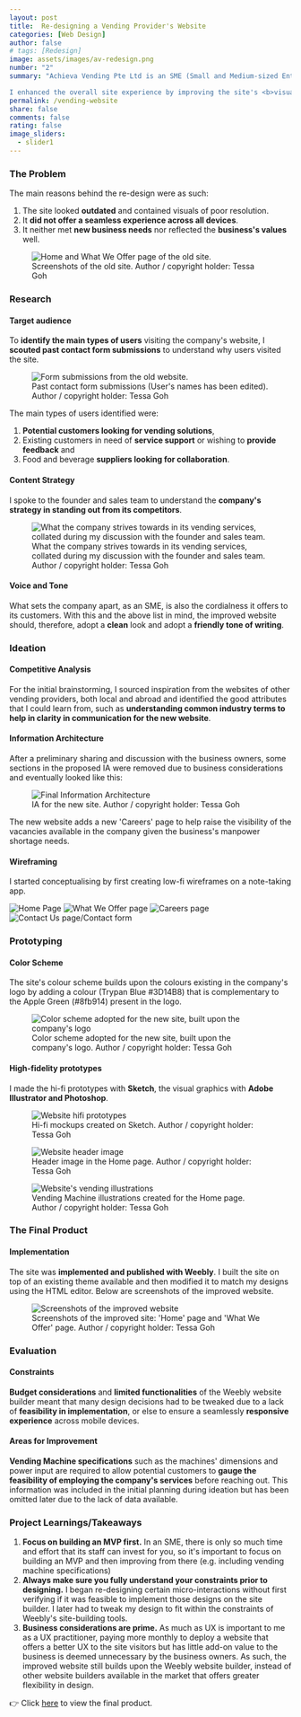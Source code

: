 ```yaml
---
layout: post
title:  Re-designing a Vending Provider's Website
categories: [Web Design]
author: false
# tags: [Redesign]
image: assets/images/av-redesign.png
number: "2"
summary: "Achieva Vending Pte Ltd is an SME (Small and Medium-sized Enterprise) in Singapore that <b>provides vending services for food and beverages.</b> The design of its company website looks increasingly <b>outdated</b> compared to its competitors, and the <b>accessibility of information on the website fell short</b> of users' expectations. An overhaul feels long overdue and will help ensure the company can remain competitive in the industry.

I enhanced the overall site experience by improving the site's <b>visual design</b> and <b>information architecture</b> for better clarity on the business's solutions available. I also worked with the business owners and sales personnel to <b>revamp the UX writing</b> of the pages. The site was built using Weebly."
permalink: /vending-website
share: false
comments: false
rating: false
image_sliders: 
  - slider1
---
```


### The Problem

The main reasons behind the re-design were as such:
1. The site looked **outdated** and contained visuals of poor resolution.
2. It **did not offer a seamless experience across all devices**.
3. It neither met **new business needs** nor reflected the **business's values** well.

<figure>
  <img src="{{site.url}}/assets/images/av-redesign-old.png" alt="Home and What We Offer page of the old site."/>
  <figcaption>Screenshots of the old site. Author / copyright holder: Tessa Goh</figcaption>
</figure>

### Research

#### Target audience

To **identify the main types of users** visiting the company's website, I **scouted past contact form submissions** to understand why users visited the site.

<figure>
  <img src="{{site.url}}/assets/images/av-redesign-formsubmissions.png" alt="Form submissions from the old website."/>
  <figcaption>Past contact form submissions (User's names has been edited). Author / copyright holder: Tessa Goh</figcaption>
</figure>


The main types of users identified were:
1. **Potential customers looking for vending solutions**, 
2. Existing customers in need of **service support** or wishing to **provide feedback** and
3. Food and beverage **suppliers looking for collaboration**.

#### Content Strategy

I spoke to the founder and sales team to understand the **company's strategy in standing out from its competitors**.

<figure>
  <img src="{{site.url}}/assets/images/av-redesign-values.png" alt="What the company strives towards in its vending services, collated during my discussion with the founder and sales team."/>
  <figcaption>What the company strives towards in its vending services, collated during my discussion with the founder and sales team. Author / copyright holder: Tessa Goh</figcaption>
</figure>


#### Voice and Tone

What sets the company apart, as an SME, is also the cordialness it offers to its customers. With this and the above list in mind, the improved website should, therefore, adopt a **clean** look and adopt a **friendly tone of writing**.

### Ideation

#### Competitive Analysis

For the initial brainstorming, I sourced inspiration from the websites of other vending providers, both local and abroad and identified the good attributes that I could learn from, such as **understanding common industry terms to help in clarity in communication for the new website**. 

#### Information Architecture

After a preliminary sharing and discussion with the business owners, some sections in the proposed IA were removed due to business considerations and eventually looked like this:

<figure>
  <img src="{{site.url}}/assets/images/av-redesign-ia.png" alt="Final Information Architecture"/>
  <figcaption>IA for the new site. Author / copyright holder: Tessa Goh</figcaption>
</figure>

The new website adds a new 'Careers' page to help raise the visibility of the vacancies available in the company given the business's manpower shortage needs.

#### Wireframing

I started conceptualising by first creating low-fi wireframes on a note-taking app.

<div id="slider1">
	
  <img src="{{site.url}}/assets/images/av-redesign-wireframes1.png" title="Low-fi wireframes (1/4)" alt="Home Page">
	
  <img data-src="{{site.url}}/assets/images/av-redesign-wireframes2.png" title="Low-fi wireframes (2/4)" src="" alt="What We Offer page">
	
  <img data-src="{{site.url}}/assets/images/av-redesign-wireframes3.png" data-src-2x="" src="" title="Low-fi wireframes (3/4)" alt="Careers page">

  <img data-src="{{site.url}}/assets/images/av-redesign-wireframes4.png" data-src-2x="" src="" title="Low-fi wireframes (4/4)" alt="Contact Us page/Contact form">
  
</div>

<script src="{{ site.baseurl }}/bower_components/ideal-image-slider/ideal-image-slider.js"></script>
<script src="{{ site.baseurl }}/bower_components/ideal-image-slider/extensions/bullet-nav/iis-bullet-nav.js"></script>
<script src="{{ site.baseurl }}/bower_components/ideal-image-slider/extensions/captions/iis-captions.js"></script>
<script>
  // new IdealImageSlider.Slider('#slider');
  var slider1 = new IdealImageSlider.Slider({
	selector: '#slider1',
	//height: 400, // Required but can be set by CSS
	interval: 4000
});
  // var slider = new IdealImageSlider.Slider('#slider');
  slider1.addBulletNav();
  slider1.addCaptions();
  slider1.start();
</script>


### Prototyping

#### Color Scheme

The site's colour scheme builds upon the colours existing in the company's logo by adding a colour (Trypan Blue #3D14B8) that is complementary to the Apple Green (#8fb914) present in the logo. 

<figure>
  <img src="{{site.url}}/assets/images/av-redesign-color-scheme.png" alt="Color scheme adopted for the new site, built upon the company's logo"/>
  <figcaption>Color scheme adopted for the new site, built upon the company's logo. Author / copyright holder: Tessa Goh</figcaption>
</figure>

#### High-fidelity prototypes

I made the hi-fi prototypes with **Sketch**, the visual graphics with **Adobe Illustrator and Photoshop**.

<figure>
  <img src="{{site.url}}/assets/images/av-redesign-hifi.png" alt="Website hifi prototypes"/>
  <figcaption>Hi-fi mockups created on Sketch. Author / copyright holder: Tessa Goh</figcaption>
</figure>

<figure>
  <img src="{{site.url}}/assets/images/av-redesign-header.png" alt="Website header image"/>
  <figcaption>Header image in the Home page. Author / copyright holder: Tessa Goh</figcaption>
</figure>

<figure>
  <img src="{{site.url}}/assets/images/av-redesign-visuals.png" alt="Website's vending illustrations"/>
  <figcaption>Vending Machine illustrations created for the Home page. Author / copyright holder: Tessa Goh</figcaption>
</figure>

### The Final Product

#### Implementation
The site was **implemented and published with Weebly**. I built the site on top of an existing theme available and then modified it to match my designs using the HTML editor. Below are screenshots of the improved website.

<figure>
  <img src="{{site.url}}/assets/images/av-redesign-final-product1.png" alt="Screenshots of the improved website"/>
  <figcaption>Screenshots of the improved site: 'Home' page and 'What We Offer' page. Author / copyright holder: Tessa Goh</figcaption>
</figure>

### Evaluation

#### Constraints
**Budget considerations** and **limited functionalities** of the Weebly website builder meant that many design decisions had to be tweaked due to a lack of **feasibility in implementation**, or else to ensure a seamlessly **responsive experience** across mobile devices.

#### Areas for Improvement
**Vending Machine specifications** such as the machines' dimensions and power input are required to allow potential customers to **gauge the feasibility of employing the company's services** before reaching out. This information was included in the initial planning during ideation but has been omitted later due to the lack of data available. 


### Project Learnings/Takeaways

1. **Focus on building an MVP first.** In an SME, there is only so much time and effort that its staff can invest for you, so it's important to focus on building an MVP and then improving from there (e.g. including vending machine specifications)
2. **Always make sure you fully understand your constraints prior to designing.** I began re-designing certain micro-interactions without first verifying if it was feasible to implement those designs on the site builder. I later had to tweak my design to fit within the constraints of Weebly's site-building tools.
3. **Business considerations are prime.** As much as UX is important to me as a UX practitioner, paying more monthly to deploy a website that offers a better UX to the site visitors but has little add-on value to the business is deemed unnecessary by the business owners. As such, the improved website still builds upon the Weebly website builder, instead of other website builders available in the market that offers greater flexibility in design.


<div class="additional-notes">
👉  Click <a href="http://www.achievavending.com.sg/" target="_blank">here</a> to view the final product.
</div>